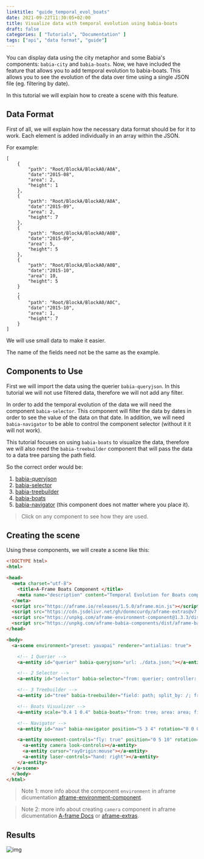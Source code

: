 ```yaml
---
linktitle: "guide_temporal_evol_boats"
date: 2021-09-22T11:30:05+02:00
title: Visualize data with temporal evolution using babia-boats
draft: false
categories: [ "Tutorials", "Documentation" ]
tags: ["api", "data format", "guide"]
---
```


You can display data using the city metaphor and some Babia's components: `babia-city` and `babia-boats`. Now, we have included the feature that allows you to add temporal evolution to babia-boats. This allows you to see the evolution of the data over time using a single JSON file (eg. filtering by date).

In this tutorial we will explain how to create a scene with this feature.

## Data Format

First of all, we will explain how the necessary data format should be for it to work. Each element is added individually in an array within the JSON.

For example:
```
[
    {
        "path": "Root/BlockA/BlockA0/A0A",
        "date":"2015-08",
        "area": 2,
        "height": 1
    },
    {
        "path": "Root/BlockA/BlockA0/A0A",
        "date":"2015-09",
        "area": 2,
        "height": 7
    },
    {
        "path": "Root/BlockA/BlockA0/A0B",
        "date":"2015-09",
        "area": 5,
        "height": 5
    },
    {
        "path": "Root/BlockA/BlockA0/A0B",
        "date":"2015-10",
        "area": 10,
        "height": 5
    }
    ,
    {
        "path": "Root/BlockA/BlockA0/A0C",
        "date":"2015-10",
        "area": 1,
        "height": 7
    }
]
```
We will use small data to make it easier.

The name of the fields need not be the same as the example.


## Components to Use

First we will import the data using the querier `babia-queryjson`. In this tutorial we will not use filtered data, therefore we will not add any filter.

In order to add the temporal evolution of the data we will need the component `babia-selector`. This component will filter the data by dates in order to see the value of the data on that date. In addition, we will need `babia-navigator` to be able to control the component selector (without it it will not work).

This tutorial focuses on using `babia-boats` to visualize the data, therefore we will also need the `babia-treebuilder` component that will pass the data to a data tree parsing the path field.

So the correct order would be:

1. [babia-queryjson](https://babiaxr.gitlab.io/apis/queriers/#babia-queryjson-component)
2. [babia-selector](https://babiaxr.gitlab.io/apis/datamanagement/#babia-selector-component)
3. [babia-treebuilder](https://babiaxr.gitlab.io/apis/datamanagement/#babia-treebuilder-component)
4. [babia-boats](https://babiaxr.gitlab.io/apis/charts/#babia-boats-component)
5. [babia-navigator](https://babiaxr.gitlab.io/apis/charts/#babia-boats-component) (this component does not matter where you place it).

> Click on any component to see how they are used.


## Creating the scene

Using these components, we will create a scene like this:

```html
<!DOCTYPE html>
<html>

<head>
  <meta charset="utf-8">
    <title>A-Frame Boats Component </title>
    <meta name="description" content="Temporal Evolution for Boats component.">
  </meta>
  <script src="https://aframe.io/releases/1.5.0/aframe.min.js"></script>
  <script src="https://cdn.jsdelivr.net/gh/donmccurdy/aframe-extras@v7.2.0/dist/aframe-extras.min.js"></script>
  <script src="https://unpkg.com/aframe-environment-component@1.3.3/dist/aframe-environment-component.min.js"></script>
  <script src="https://unpkg.com/aframe-babia-components/dist/aframe-babia-components.min.js"></script>
</head>

<body>
  <a-scene environment="preset: yavapai" renderer="antialias: true">

    <!-- 1 Querier -->
    <a-entity id="querier" babia-queryjson="url: ./data.json;"></a-entity>

    <!-- 2 Selector -->
    <a-entity id="selector" babia-selector="from: querier; controller: nav" ></a-entity>

    <!-- 3 Treebuilder -->
    <a-entity id="tree" babia-treebuilder="field: path; split_by: /; from: selector"></a-entity>

    <!-- Boats Visualizer -->
    <a-entity scale="0.4 1 0.4" babia-boats="from: tree; area: area; field: path" position="0 1 0"></a-entity>

    <!-- Navigator -->
    <a-entity id="nav" babia-navigator position="5 3 4" rotation="0 0 0"></a-entity>

    <a-entity movement-controls="fly: true" position="0 5 10" rotation="0 0 0">
      <a-entity camera look-controls></a-entity>
      <a-entity cursor="rayOrigin:mouse"></a-entity>
      <a-entity laser-controls="hand: right"></a-entity>
    </a-entity>
  </a-scene>
  </body>
</html>
```

>Note 1: more info about the component `environment` in aframe dicumentation [aframe-environment-component](https://github.com/supermedium/aframe-environment-component#aframe-environment-component).

>Note 2: more info about creating `camera` component in aframe dicumentation [A-frame Docs](https://aframe.io/docs/1.2.0/components/camera.html) or [aframe-extras](https://github.com/n5ro/aframe-extras/tree/master/src/controls#controls).


## Results

![img](https://i.imgur.com/QyJGlfm.gif)